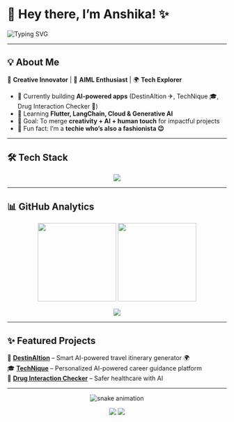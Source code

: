 # 🌸 Hey there, I’m Anshika! ✨  
<img src="https://readme-typing-svg.herokuapp.com?font=Fira+Code&pause=1000&color=FF69B4&width=435&lines=Creative+Innovator+%F0%9F%8C%9F;AI%2FML+Enthusiast+%F0%9F%A4%96;Content+Creator+%F0%9F%8E%93;Fashionista+%2B+Techie+%F0%9F%92%9C" alt="Typing SVG" />

---

## 💡 About Me  
🎀 **Creative Innovator** | 🤖 **AIML Enthusiast** | 🌍 **Tech Explorer**  

- 🔭 Currently building **AI-powered apps** (DestinAItion ✈, TechNique 🎓, Drug Interaction Checker 💊)  
- 🌱 Learning **Flutter, LangChain, Cloud & Generative AI**  
- 🎯 Goal: To merge **creativity + AI + human touch** for impactful projects  
- 💜 Fun fact: I’m a **techie who’s also a fashionista 😉**  

---

## 🛠️ Tech Stack  
<p align="center">
  <img src="https://skillicons.dev/icons?i=python,java,kotlin,flutter,react,js,html,css,mongodb,firebase,git,github,aws,docker,tensorflow,pytorch,pandas&perline=7" />
</p>

---

## 📊 GitHub Analytics  
<p align="center">
  <img src="https://github-readme-stats.vercel.app/api?username=anshikagarg12&show_icons=true&theme=radical" height="180em"/>
  <img src="https://github-readme-streak-stats.herokuapp.com/?user=anshikagarg12&theme=radical" height="180em"/>
</p>

<p align="center">
  <img src="https://github-profile-summary-cards.vercel.app/api/cards/profile-details?username=anshikagarg12&theme=radical" />
</p>

---

## ✨ Featured Projects  
🚀 [**DestinAItion**](#) – Smart AI-powered travel itinerary generator 🌍  
🎓 [**TechNique**](#) – Personalized AI-powered career guidance platform  
💊 [**Drug Interaction Checker**](#) – Safer healthcare with AI  

---


<p align="center"> <img src="https://github.com/anshikagarg12/anshikagarg12/blob/output/github-contribution-grid-snake.svg" alt="snake animation"/> </p>
<p align="center"> <a href="www.linkedin.com/in/anshika-garg-73677a289"><img src="https://img.shields.io/badge/-LinkedIn-blue?style=flat&logo=Linkedin&logoColor=white"></a> <a href="https://anshikagarg.com"><img src="https://img.shields.io/badge/-Portfolio-ff69b4?style=flat&logo=appveyor&logoColor=white"></a>
